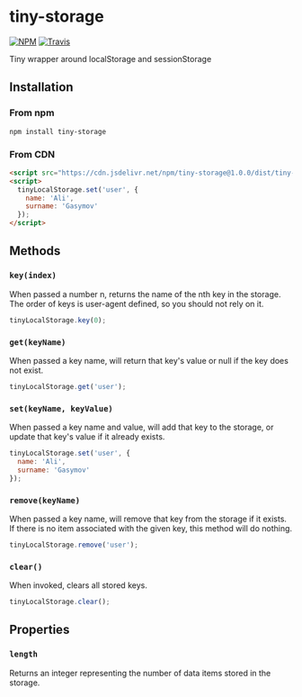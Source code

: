 # tiny-storage

[![NPM](https://img.shields.io/npm/v/tiny-storage.svg?style=flat-square)](https://www.npmjs.com/package/tiny-storage)
[![Travis](https://img.shields.io/travis/alik0211/tiny-storage.svg?style=flat-square)](https://travis-ci.org/alik0211/tiny-storage)

Tiny wrapper around localStorage and sessionStorage

## Installation
### From npm
```
npm install tiny-storage
```

### From CDN
```html
<script src="https://cdn.jsdelivr.net/npm/tiny-storage@1.0.0/dist/tiny-storage.min.js"></script>
<script>
  tinyLocalStorage.set('user', {
    name: 'Ali',
    surname: 'Gasymov'
  });
</script>
```

## Methods
### `key(index)`
When passed a number n, returns the name of the nth key in the storage. The order of keys is user-agent defined, so you should not rely on it.

```javascript
tinyLocalStorage.key(0);
```
### `get(keyName)`
When passed a key name, will return that key's value or null if the key does not exist.

```javascript
tinyLocalStorage.get('user');
```
### `set(keyName, keyValue)`
When passed a key name and value, will add that key to the storage, or update that key's value if it already exists.

```javascript
tinyLocalStorage.set('user', {
  name: 'Ali',
  surname: 'Gasymov'
});
```
### `remove(keyName)`
When passed a key name, will remove that key from the storage if it exists. If there is no item associated with the given key, this method will do nothing.

```javascript
tinyLocalStorage.remove('user');
```
### `clear()`
When invoked, clears all stored keys.

```javascript
tinyLocalStorage.clear();
```

## Properties
### `length`
Returns an integer representing the number of data items stored in the storage.
